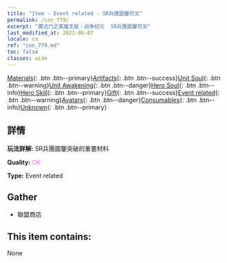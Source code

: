 ```yaml
---
title: "Item - Event related - SR兵團圖鑒符文"
permalink: /con_779/
excerpt: "魔法门之英雄无敌：战争纪元  SR兵團圖鑒符文"
last_modified_at: 2021-06-07
locale: cn
ref: "con_779.md"
toc: false
classes: wide
---
```

 [Materials](/ItemsCN/){: .btn .btn--primary}[Artifacts](/ItemsCN/Artifacts/){: .btn .btn--success}[Unit Soul](/ItemsCN/UnitSoul/){: .btn .btn--warning}[Unit Awakening](/ItemsCN/UnitAwakening/){: .btn .btn--danger}[Hero Soul](/ItemsCN/HeroSoul/){: .btn .btn--info}[Hero Skill](/ItemsCN/HeroSkill/){: .btn .btn--primary}[Gift](/ItemsCN/Gift/){: .btn .btn--success}[Event related](/ItemsCN/Events/){: .btn .btn--warning}[Avatars](/ItemsCN/Avatars/){: .btn .btn--danger}[Consumables](/ItemsCN/Consumables/){: .btn .btn--info}[Unknown](/ItemsCN/Unknown/){: .btn .btn--primary}

## 詳情
 **玩法詳解:** SR兵團圖鑒突破的重要材料

 **Quality:** <span style="color: #DA70D6">OK</span>

 **Type:** Event related

## Gather

*    聯盟商店 

## This item contains:

  None

